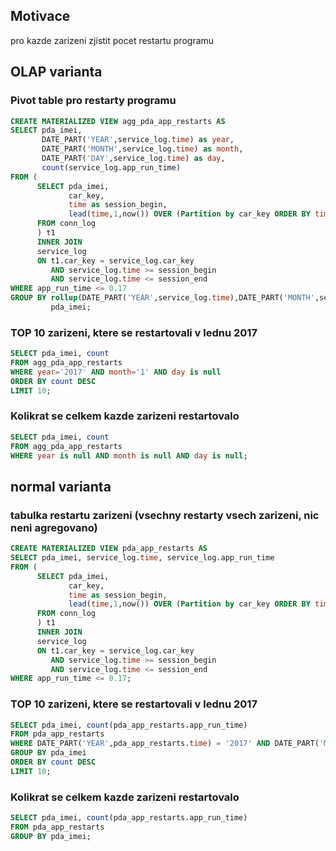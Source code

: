## Motivace

pro kazde zarizeni zjistit pocet restartu programu

## OLAP varianta
### Pivot table pro restarty programu

```sql
CREATE MATERIALIZED VIEW agg_pda_app_restarts AS 
SELECT pda_imei,
       DATE_PART('YEAR',service_log.time) as year,
       DATE_PART('MONTH',service_log.time) as month,
       DATE_PART('DAY',service_log.time) as day,
       count(service_log.app_run_time) 
FROM (
      SELECT pda_imei,
             car_key,
             time as session_begin,
             lead(time,1,now()) OVER (Partition by car_key ORDER BY time) AS session_end 
      FROM conn_log
      ) t1 
      INNER JOIN 
      service_log 
      ON t1.car_key = service_log.car_key 
         AND service_log.time >= session_begin 
         AND service_log.time <= session_end 
WHERE app_run_time <= 0.17 
GROUP BY rollup(DATE_PART('YEAR',service_log.time),DATE_PART('MONTH',service_log.time),DATE_PART('DAY',service_log.time)),
         pda_imei;
```

### TOP 10 zarizeni, ktere se restartovali v lednu 2017

```sql
SELECT pda_imei, count 
FROM agg_pda_app_restarts 
WHERE year='2017' AND month='1' AND day is null 
ORDER BY count DESC 
LIMIT 10;
```

### Kolikrat se celkem kazde zarizeni restartovalo

```sql
SELECT pda_imei, count 
FROM agg_pda_app_restarts 
WHERE year is null AND month is null AND day is null;
```

## normal varianta

### tabulka restartu zarizeni (vsechny restarty vsech zarizeni, nic neni agregovano)

```sql
CREATE MATERIALIZED VIEW pda_app_restarts AS  
SELECT pda_imei, service_log.time, service_log.app_run_time 
FROM (
      SELECT pda_imei,
             car_key,
             time as session_begin,
             lead(time,1,now()) OVER (Partition by car_key ORDER BY time) AS session_end 
      FROM conn_log
      ) t1 
      INNER JOIN 
      service_log 
      ON t1.car_key = service_log.car_key 
         AND service_log.time >= session_begin 
         AND service_log.time <= session_end 
WHERE app_run_time <= 0.17;
```

### TOP 10 zarizeni, ktere se restartovali v lednu 2017

```sql
SELECT pda_imei, count(pda_app_restarts.app_run_time) 
FROM pda_app_restarts 
WHERE DATE_PART('YEAR',pda_app_restarts.time) = '2017' AND DATE_PART('MONTH',pda_app_restarts.time)='1' 
GROUP BY pda_imei 
ORDER BY count DESC 
LIMIT 10;
```

### Kolikrat se celkem kazde zarizeni restartovalo

```sql
SELECT pda_imei, count(pda_app_restarts.app_run_time) 
FROM pda_app_restarts
GROUP BY pda_imei;
```
